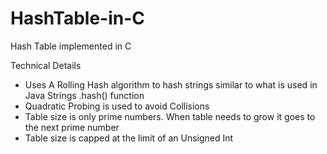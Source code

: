 # HashTable-in-C
Hash Table implemented in C

Technical Details
* Uses A Rolling Hash algorithm to hash strings similar to what is used in Java Strings .hash() function
* Quadratic Probing is used to avoid Collisions
* Table size is only prime numbers. When table needs to grow it goes to the next prime number
* Table size is capped at the limit of an Unsigned Int
